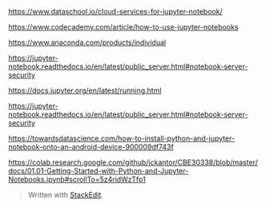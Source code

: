 https://www.dataschool.io/cloud-services-for-jupyter-notebook/

https://www.codecademy.com/article/how-to-use-jupyter-notebooks


https://www.anaconda.com/products/individual

https://jupyter-notebook.readthedocs.io/en/latest/public_server.html#notebook-server-security


https://docs.jupyter.org/en/latest/running.html

https://jupyter-notebook.readthedocs.io/en/latest/public_server.html#notebook-server-security

https://towardsdatascience.com/how-to-install-python-and-jupyter-notebook-onto-an-android-device-900009df743f



https://colab.research.google.com/github/jckantor/CBE30338/blob/master/docs/01.01-Getting-Started-with-Python-and-Jupyter-Notebooks.ipynb#scrollTo=5z4ridWzTfp1

































































> Written with [StackEdit](https://stackedit.io/).
<!--stackedit_data:
eyJoaXN0b3J5IjpbLTU1NDc5NzgwMl19
-->